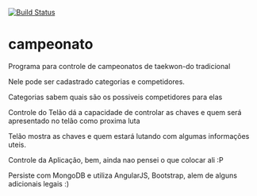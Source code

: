 [![Build Status](https://secure.travis-ci.org/hsalmeida/campeonato.png)](http://travis-ci.org/hsalmeida/campeonato)

# campeonato

Programa para controle de campeonatos de taekwon-do tradicional

Nele pode ser cadastrado categorias e competidores.

Categorias sabem quais são os possiveis competidores para elas

Controle do Telão dá a capacidade de controlar as chaves e quem será apresentado no telão como proxima luta

Telão mostra as chaves e quem estará lutando com algumas informações uteis.

Controle da Aplicação, bem, ainda nao pensei o que colocar ali :P

Persiste com MongoDB e utiliza AngularJS, Bootstrap, alem de alguns adicionais legais :)
